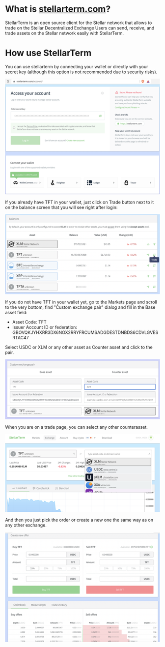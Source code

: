 
# What is [stellarterm.com](https://stellarterm.com/)?

StellarTerm is an open source client for the Stellar network that allows to trade on the Stellar Decentralized Exchange
Users can send, receive, and trade assets on the Stellar network easily with StellarTerm.

# How use StellarTerm

You can use stellarterm by connecting your wallet or directly with your secret key (although this option is not recommended due to security risks).

![wallets](img/stellarterm_wallets.png)

If you already have TFT in your wallet, just click on Trade button next to it on the balance screen that you will see right after login:

![balances](img/stellarterm_balance_trade.png)

If you do not have TFT in your wallet yet, go to the Markets page and scroll to the very bottom, find "Custom exchange pair" dialog and fill in the Base asset field: 

- Asset Code: TFT
- Issuer Account ID or federation: GBOVQKJYHXRR3DX6NOX2RRYFRCUMSADGDESTDNBDS6CDVLGVESRTAC47

Select USDC or XLM or any other asset as Counter asset and click to the pair.

![custompair](img/stellarterm_custompair.png)

When you are on a trade page, you can select any other counterasset.

![tradpair](img/stellarterm_tradepair.png)

And then you just pick the order or create a new one the same way as on any other exchange.

![tradebox](img/stellarterm_tradebox.png)





